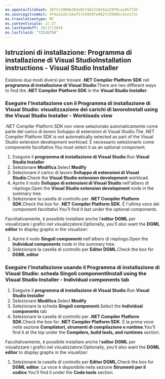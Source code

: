 ```yaml
---
ms.openlocfilehash: 2872c5909b382e01fdd231019a12970caa3b77d2
ms.sourcegitcommit: 4f4a32a5c16a75724920fa9627c59985c41e173c
ms.translationtype: MT
ms.contentlocale: it-IT
ms.lasthandoff: 10/17/2019
ms.locfileid: "72526754"
---
```

## <a name="installation-instructions---visual-studio-installer"></a><span data-ttu-id="1441d-101">Istruzioni di installazione: Programma di installazione di Visual Studio</span><span class="sxs-lookup"><span data-stu-id="1441d-101">Installation instructions - Visual Studio Installer</span></span>

<span data-ttu-id="1441d-102">Esistono due modi diversi per trovare **.NET Compiler Platform SDK** nel **programma di installazione di Visual Studio**:</span><span class="sxs-lookup"><span data-stu-id="1441d-102">There are two different ways to find the **.NET Compiler Platform SDK** in the **Visual Studio Installer**:</span></span>

### <a name="install-using-the-visual-studio-installer---workloads-view"></a><span data-ttu-id="1441d-103">Eseguire l'installazione con il Programma di installazione di Visual Studio: visualizzazione dei carichi di lavoro</span><span class="sxs-lookup"><span data-stu-id="1441d-103">Install using the Visual Studio Installer - Workloads view</span></span>

<span data-ttu-id="1441d-104">.NET Compiler Platform SDK non viene selezionato automaticamente come parte del carico di lavoro Sviluppo di estensioni di Visual Studio.</span><span class="sxs-lookup"><span data-stu-id="1441d-104">The .NET Compiler Platform SDK is not automatically selected as part of the Visual Studio extension development workload.</span></span> <span data-ttu-id="1441d-105">È necessario selezionarlo come componente facoltativo.</span><span class="sxs-lookup"><span data-stu-id="1441d-105">You must select it as an optional component.</span></span>

1. <span data-ttu-id="1441d-106">Eseguire il **programma di installazione di Visual Studio**.</span><span class="sxs-lookup"><span data-stu-id="1441d-106">Run **Visual Studio Installer**</span></span>
1. <span data-ttu-id="1441d-107">Selezionare **Modifica**.</span><span class="sxs-lookup"><span data-stu-id="1441d-107">Select **Modify**</span></span>
1. <span data-ttu-id="1441d-108">Selezionare il carico di lavoro **Sviluppo di estensioni di Visual Studio**.</span><span class="sxs-lookup"><span data-stu-id="1441d-108">Check the **Visual Studio extension development** workload.</span></span>
1. <span data-ttu-id="1441d-109">Aprire il nodo **Sviluppo di estensioni di Visual Studio** nell'albero di riepilogo.</span><span class="sxs-lookup"><span data-stu-id="1441d-109">Open the **Visual Studio extension development** node in the summary tree.</span></span>
1. <span data-ttu-id="1441d-110">Selezionare la casella di controllo per **.NET Compiler Platform SDK**.</span><span class="sxs-lookup"><span data-stu-id="1441d-110">Check the box for **.NET Compiler Platform SDK**.</span></span> <span data-ttu-id="1441d-111">È l'ultima voce dei componenti facoltativi.</span><span class="sxs-lookup"><span data-stu-id="1441d-111">You'll find it last under the optional components.</span></span>

<span data-ttu-id="1441d-112">Facoltativamente, è possibile installare anche l'**editor DGML** per visualizzare i grafici nel visualizzatore:</span><span class="sxs-lookup"><span data-stu-id="1441d-112">Optionally, you'll also want the **DGML editor** to display graphs in the visualizer:</span></span>

1. <span data-ttu-id="1441d-113">Aprire il nodo **Singoli componenti** nell'albero di riepilogo.</span><span class="sxs-lookup"><span data-stu-id="1441d-113">Open the **Individual components** node in the summary tree.</span></span>
1. <span data-ttu-id="1441d-114">Selezionare la casella di controllo per **Editor DGML**.</span><span class="sxs-lookup"><span data-stu-id="1441d-114">Check the box for **DGML editor**</span></span>

### <a name="install-using-the-visual-studio-installer---individual-components-tab"></a><span data-ttu-id="1441d-115">Eseguire l'installazione usando il Programma di installazione di Visual Studio: scheda Singoli componenti</span><span class="sxs-lookup"><span data-stu-id="1441d-115">Install using the Visual Studio Installer - Individual components tab</span></span>

1. <span data-ttu-id="1441d-116">Eseguire il **programma di installazione di Visual Studio**.</span><span class="sxs-lookup"><span data-stu-id="1441d-116">Run **Visual Studio Installer**</span></span>
1. <span data-ttu-id="1441d-117">Selezionare **Modifica**.</span><span class="sxs-lookup"><span data-stu-id="1441d-117">Select **Modify**</span></span>
1. <span data-ttu-id="1441d-118">Selezionare la scheda **Singoli componenti**.</span><span class="sxs-lookup"><span data-stu-id="1441d-118">Select the **Individual components** tab</span></span>
1. <span data-ttu-id="1441d-119">Selezionare la casella di controllo per **.NET Compiler Platform SDK**.</span><span class="sxs-lookup"><span data-stu-id="1441d-119">Check the box for **.NET Compiler Platform SDK**.</span></span> <span data-ttu-id="1441d-120">È la prima voce nella sezione **Compilatori, strumenti di compilazione e runtime**.</span><span class="sxs-lookup"><span data-stu-id="1441d-120">You'll find it at the top under the **Compilers, build tools, and runtimes** section.</span></span>

<span data-ttu-id="1441d-121">Facoltativamente, è possibile installare anche l'**editor DGML** per visualizzare i grafici nel visualizzatore:</span><span class="sxs-lookup"><span data-stu-id="1441d-121">Optionally, you'll also want the **DGML editor** to display graphs in the visualizer:</span></span>

1. <span data-ttu-id="1441d-122">Selezionare la casella di controllo per **Editor DGML**.</span><span class="sxs-lookup"><span data-stu-id="1441d-122">Check the box for **DGML editor**.</span></span> <span data-ttu-id="1441d-123">La voce è disponibile nella sezione **Strumenti per il codice**.</span><span class="sxs-lookup"><span data-stu-id="1441d-123">You'll find it under the **Code tools** section.</span></span>
